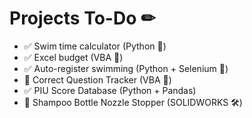 # Projects To-Do ✏
- ✅ Swim time calculator (Python 🐍)
- ✅ Excel budget (VBA 🧮) 
- ✅ Auto-register swimming (Python + Selenium 🐍) 
- 🔳 Correct Question Tracker (VBA 🧮)
- ✅ PIU Score Database (Python + Pandas) 
- 🔳 Shampoo Bottle Nozzle Stopper (SOLIDWORKS 🛠)

